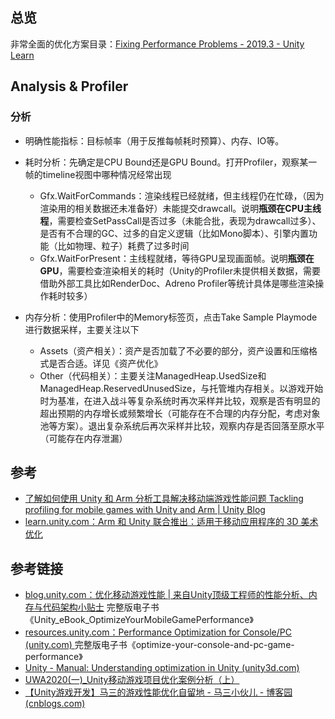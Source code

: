 ## 总览

非常全面的优化方案目录：[Fixing Performance Problems - 2019.3 - Unity Learn](https://learn.unity.com/tutorial/fixing-performance-problems-2019-3)

## Analysis & Profiler

### 分析

- 明确性能指标：目标帧率（用于反推每帧耗时预算）、内存、IO等。

- 耗时分析：先确定是CPU Bound还是GPU Bound。打开Profiler，观察某一帧的timeline视图中哪种情况经常出现
    -  Gfx.WaitForCommands：渲染线程已经就绪，但主线程仍在忙碌，（因为渲染用的相关数据还未准备好）未能提交drawcall。说明**瓶颈在CPU主线程**，需要检查SetPassCall是否过多（未能合批，表现为drawcall过多）、是否有不合理的GC、过多的自定义逻辑（比如Mono脚本）、引擎内置功能（比如物理、粒子）耗费了过多时间
    - Gfx.WaitForPresent：主线程就绪，等待GPU呈现画面帧。说明**瓶颈在GPU**，需要检查渲染相关的耗时（Unity的Profiler未提供相关数据，需要借助外部工具比如RenderDoc、Adreno Profiler等统计具体是哪些渲染操作耗时较多）
- 内存分析：使用Profiler中的Memory标签页，点击Take Sample Playmode进行数据采样，主要关注以下
    - Assets（资产相关）：资产是否加载了不必要的部分，资产设置和压缩格式是否合适。详见《资产优化》
    - Other（代码相关）：主要关注ManagedHeap.UsedSize和ManagedHeap.ReservedUnusedSize，与托管堆内存相关。以游戏开始时为基准，在进入战斗等复杂系统时再次采样并比较，观察是否有明显的超出预期的内存增长或频繁增长（可能存在不合理的内存分配，考虑对象池等方案）。退出复杂系统后再次采样并比较，观察内存是否回落至原水平（可能存在内存泄漏）

## 参考

- [了解如何使用 Unity 和 Arm 分析工具解决移动端游戏性能问题 Tackling profiling for mobile games with Unity and Arm | Unity Blog](https://blog.unity.com/technology/tackling-profiling-for-mobile-games-with-unity-and-arm)
- [learn.unity.com：Arm 和 Unity 联合推出：适用于移动应用程序的 3D 美术优化](https://learn.unity.com/course/arm-he-unity-lian-he-tui-chu-gua-yong-yu-yi-dong-ying-yong-cheng-xu-de-3d-mei-zhu-you-hua?uv=2019.4)

## 参考链接

- [blog.unity.com：优化移动游戏性能 | 来自Unity顶级工程师的性能分析、内存与代码架构小贴士](https://blog.unity.com/cn/technology/optimize-your-mobile-game-performance-tips-on-profiling-memory-and-code-architecture) 完整版电子书《Unity_eBook_OptimizeYourMobileGamePerformance》
- [resources.unity.com：Performance Optimization for Console/PC (unity.com) ](https://resources.unity.com/games/performance-optimization-e-book-console-pc)完整版电子书《optimize-your-console-and-pc-game-performance》
- [Unity - Manual: Understanding optimization in Unity (unity3d.com)](https://docs.unity3d.com/Manual/BestPracticeUnderstandingPerformanceInUnity.html) 
- [UWA2020(一)_Unity移动游戏项目优化案例分析（上）](https://zhuanlan.zhihu.com/p/261378070)
- [【Unity游戏开发】马三的游戏性能优化自留地 - 马三小伙儿 - 博客园 (cnblogs.com)](https://www.cnblogs.com/msxh/p/12987632.html)

